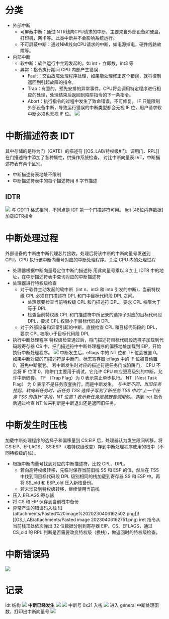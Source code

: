 # 分类

- 外部中断
  - 可屏蔽中断：通过INTR线向CPU请求的中断，主要来自外部设备如硬盘，打印机，网卡等。此类中断并不会影响系统运行。
  - 不可屏蔽中断：通过NMI线向CPU请求的中断，如电源掉电，硬件线路故障等。
- 内部中断
  - 软中断：软件运行中主观发起的，如 int + 立即数，int3 等
  - 异常：指令执行期间 CPU 内部产生错误
    - Fault：交由故障处理程序处理，如果能处理修正这个错误，就将控制返回到引起故障的指令。
    - Trap：有意的，预先安排的异常事件。CPU将会调用特定程序进行相应的处理，处理结束后返回到陷阱指令的下一条指令。
    - Abort：执行指令的过程中发生了致命错误，不可修复。
IF 只能限制外部设备中断，导致运行错误的中断类型都会无视 IF 位，用户请求软中断必须也无视 IF 位。
![](attachments/Pasted%20image%2020230405163659.png)

# 中断描述符表 IDT

其中存储的是称为门（GATE）的描述符
[[OS_LAB/特权级#门、调用门、RPL]]
在门描述符中添加了各种属性，供操作系统检查。
对比中断向量表 IVT，中断描述符表有两个区别。

- 中断描述符表地址不限制
- 中断描述符表中的每个描述符用 8 字节描述

## IDTR

![](attachments/Pasted%20image%2020230405164918.png)
与 GDTR 格式相同，不同点是 IDT 第一个门描述符可用。
lidt \[48位内存数据\] 加载IDTR指令

# 中断处理过程

外部设备的中断由中断代理芯片接收，处理后将该中断的中断向量号发送到 CPU。CPU 执行该中断向量号对应的中断处理程序。关注 CPU 内的处理过程

- 处理器根据中断向量号定位中断门描述符
 用此向量号乘以 8 加上 IDTR 中的地址，在中断描述符表中查询对应的中断描述符
- 处理器进行特权级检查
  - 对于软件主动发起的软中断（int n、int3 和 into 引发的中断)，当前特权级 CPL 必须在门描述符 DPL 和门中目标代码段 DPL 之间。
    - 处理器要检查当前特权级 CPL 和门描述符 DPL，要求 CPL 权限大于等于 DPL
    - 检查当前特权级 CPL 和门描述符中所记录的选择子对应的目标代码段 DPL，要求 CPL 权限小于目标代码段 DPL
  - 对于外部设备和异常引起的中断，直接检查 CPL 和目标代码段的 DPL，要求 CPL 权限小于目标代码段 DPL
- 执行中断处理程序
 特权级检查通过后，将门描述符目标代码段选择子加载到代码段寄存器 CS 中，把门描述符中中断处理程序的偏移地址加载到 EIP，开始执行中断处理程序。
![](attachments/Pasted%20image%2020230405170348.png)
中断发生后，eflags 中的 NT 位和 TF 位会被置 0。
如果中断对应的门描述符是中断门，标志寄存器 eflags 中的 IF 位被自动置 0，避免中断嵌套。
若中断发生时对应的描述符是任务门或陷阱门， CPU 不会将 IF 位清 0。陷阱门主要用于调试，它允许 CPU 响应更高级别的中断，允许中断嵌套。
TF （Trap Flag）为 0 表示禁止单步执行。
NT（Nest Task Flag） 为 0 表示不是任务嵌套执行，而是中断发生。
*与中断不同，当旧任务挂起，转向新任务时，旧任务 TSS 选择子写到了新任务 TSS 中的“上一个任务 TSS 的指针”字段，NT 位置 1 表示新任务是被嵌套调用的。*
遇到 iret 指令后通过检查 NT 位来判断是中断退出还是返回旧任务。

# 中断发生时压栈

加载中断处理程序的选择子和偏移量到 CS:EIP 后，处理器认为发生段间转移，将 CS:EIP、EFLAGS、 SS:ESP （若特权级改变）存到中断处理程序使用的栈中（不同特权级的栈）。

- 根据中断向量号找到对应的中断描述符，比较 CPL、DPL。
  - 若向高特权级转移，先临时保存当前旧栈 SS 和 ESP 的值，然后在 TSS 中找到同目标代码段 DPL 级别相同的栈加载到寄存器 SS 和 ESP 中。再将 SS_old 和 ESP_old 压入新栈备份。
  - 若未涉及到特权级转移，继续使用当前栈
- 压入 EFLAGS 寄存器
- 将 CS 和 EIP 保存到当前栈中备份
- 异常产生的错误码入栈
![](attachments/Pasted%20image%2020230406162502.png]]![[OS_LAB/attachments/Pasted image 20230406162751.png)
iret 指令从当前栈顶处依次弹出 32 位数据分别到寄存器 EIP、CS、EFLAGS，通过 CS_old 的 RPL 判断是否需要改变特权级（换栈），做返回时的特权级检查。

# 中断错误码

![](attachments/Pasted%20image%2020230406172555.png)

# 记录

idt 结构
![](attachments/Pasted%20image%2020230406200802.png)
**中断已经发生**
![](attachments/Pasted%20image%2020230406213700.png)
![](attachments/Pasted%20image%2020230406213803.png)
中断号 0x21 入栈
![](attachments/Pasted%20image%2020230406214027.png)
进入 general 中断处理函数，打印出中断向量号
![](attachments/Pasted%20image%2020230406214139.png)

